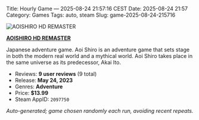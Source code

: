 Title: Hourly Game — 2025-08-24 21:57:16 CEST
Date: 2025-08-24 21:57
Category: Games
Tags: auto, steam
Slug: game-2025-08-24-215716

![AOISHIRO HD REMASTER](https://shared.akamai.steamstatic.com/store_item_assets/steam/apps/2097750/header.jpg?t=1684976422)

**[AOISHIRO HD REMASTER](https://store.steampowered.com/app/2097750/)**

Japanese adventure game. Aoi Shiro is an adventure game that sets stage in both the modern real world and a mythical world. Aoi Shiro takes place in the same universe as its predecessor, Akai Ito.

- Reviews: **9 user reviews** (9 total)
- Release: **May 24, 2023**
- Genres: **Adventure**
- Price: **$13.99**
- Steam AppID: `2097750`

*Auto-generated; game chosen randomly each run, avoiding recent repeats.*

